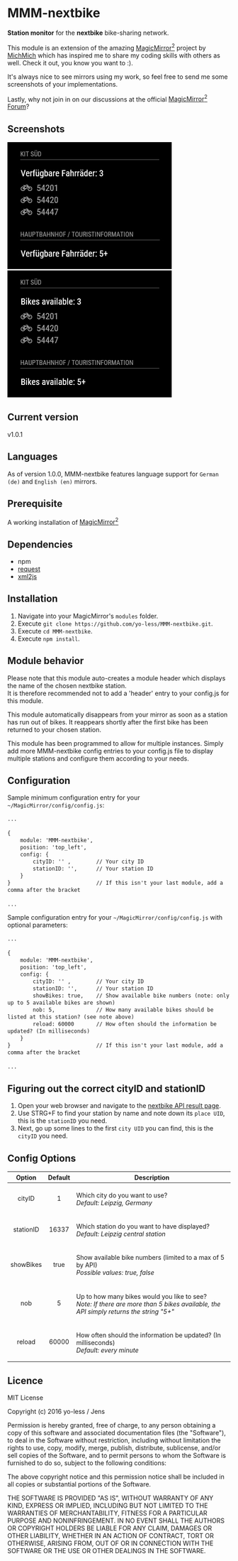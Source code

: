 # MMM-nextbike
<B>Station monitor</B> for the <B>nextbike</B> bike-sharing network.<P>

This module is an extension of the amazing [MagicMirror<sup>2</sup>](https://github.com/MichMich/MagicMirror) project by [MichMich](https://github.com/MichMich/) which has inspired me to share my coding skills with others as well. Check it out, you know you want to :). <P>

It's always nice to see mirrors using my work, so feel free to send me some screenshots of your implementations.<P>

Lastly, why not join in on our discussions at the official [MagicMirror<sup>2</sup> Forum](http://forum.magicmirror.builders/)?

## Screenshots

![German version](screenshots/screenshot_de.png)
![English version](screenshots/screenshot_en.png)

## Current version

v1.0.1

## Languages
As of version 1.0.0, MMM-nextbike features language support for `German (de)` and `English (en)` mirrors.

## Prerequisite
A working installation of [MagicMirror<sup>2</sup>](https://github.com/MichMich/MagicMirror)
 
## Dependencies
  * npm
  * [request](https://www.npmjs.com/package/request)
  * [xml2js](https://www.npmjs.com/package/xml2js)

## Installation
1. Navigate into your MagicMirror's `modules` folder.
2. Execute `git clone https://github.com/yo-less/MMM-nextbike.git`.
3. Execute `cd MMM-nextbike`.
3. Execute `npm install`.

## Module behavior
Please note that this module auto-creates a module header which displays the name of the chosen nextbike station. <BR>
It is therefore recommended not to add a 'header' entry to your config.js for this module.<P>
This module automatically disappears from your mirror as soon as a station has run out of bikes. It reappears shortly after the first bike has been returned to your chosen station.<P>
This module has been programmed to allow for multiple instances. Simply add more MMM-nextbike config entries to your config.js file to display multiple stations and configure them according to your needs.

## Configuration
Sample minimum configuration entry for your `~/MagicMirror/config/config.js`:

    ...
    
    {
        module: 'MMM-nextbike',
        position: 'top_left',
        config: {
            cityID: '' ,  		// Your city ID
            stationID: '', 		// Your station ID
        }
    } 							// If this isn't your last module, add a comma after the bracket
    
    ...


Sample configuration entry for your `~/MagicMirror/config/config.js` with optional parameters:

    ...
    
    {
        module: 'MMM-nextbike',
        position: 'top_left',
        config: {
            cityID: '' ,  		// Your city ID
            stationID: '', 		// Your station ID
            showBikes: true, 	// Show available bike numbers (note: only up to 5 available bikes are shown)
            nob: 5, 			// How many available bikes should be listed at this station? (see note above)
            reload: 60000 		// How often should the information be updated? (In milliseconds)
        }
    } 							// If this isn't your last module, add a comma after the bracket
    
    ...

## Figuring out the correct cityID and stationID
1. Open your web browser and navigate to the [nextbike API result page](http://api.nextbike.net/maps/nextbike-official.xml).
2. Use STRG+F to find your station by name and note down its `place UID`, this is the `stationID` you need.
3. Next, go up some lines to the first `city UID` you can find, this is the `cityID` you need.

## Config Options
| **Option** | **Default** | **Description** |
| :---: | :---: | --- |
| cityID | 1 | <BR>Which city do you want to use? <BR><EM> Default: Leipzig, Germany</EM><P> |
| stationID | 16337 | <BR>Which station do you want to have displayed? <BR><EM> Default: Leipzig central station </EM><P> |
| showBikes | true | <BR>Show available bike numbers (limited to a max of 5 by API) <BR><EM> Possible values: true, false </EM><P> |
| nob | 5 | <BR>Up to how many bikes would you like to see?<BR> <EM>Note: If there are more than 5 bikes available, the API simply returns the string "5+"</EM><P>|
| reload | 60000 | <BR>How often should the information be updated? (In milliseconds) <BR><EM> Default: every minute </EM><P> |

## Licence
MIT License

Copyright (c) 2016 yo-less / Jens

Permission is hereby granted, free of charge, to any person obtaining a copy
of this software and associated documentation files (the "Software"), to deal
in the Software without restriction, including without limitation the rights
to use, copy, modify, merge, publish, distribute, sublicense, and/or sell
copies of the Software, and to permit persons to whom the Software is
furnished to do so, subject to the following conditions:

The above copyright notice and this permission notice shall be included in all
copies or substantial portions of the Software.

THE SOFTWARE IS PROVIDED "AS IS", WITHOUT WARRANTY OF ANY KIND, EXPRESS OR
IMPLIED, INCLUDING BUT NOT LIMITED TO THE WARRANTIES OF MERCHANTABILITY,
FITNESS FOR A PARTICULAR PURPOSE AND NONINFRINGEMENT. IN NO EVENT SHALL THE
AUTHORS OR COPYRIGHT HOLDERS BE LIABLE FOR ANY CLAIM, DAMAGES OR OTHER
LIABILITY, WHETHER IN AN ACTION OF CONTRACT, TORT OR OTHERWISE, ARISING FROM,
OUT OF OR IN CONNECTION WITH THE SOFTWARE OR THE USE OR OTHER DEALINGS IN THE
SOFTWARE.
